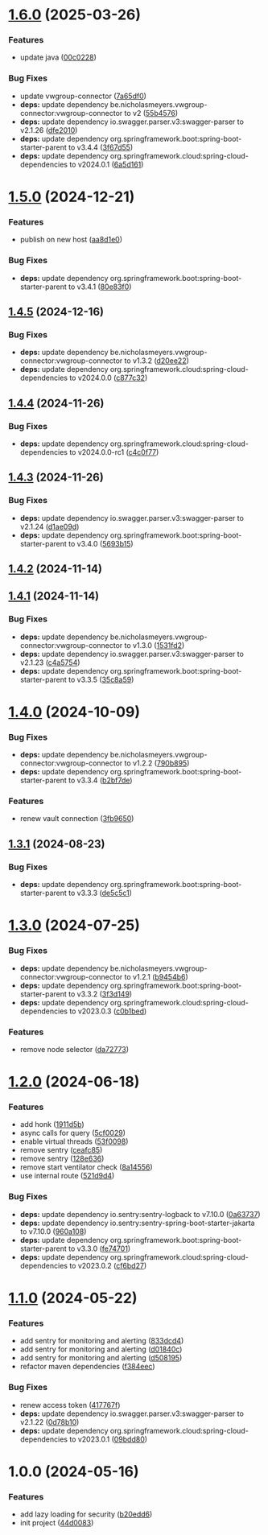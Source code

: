 # [1.6.0](https://github.com/nicholasM95/skoda-google-action/compare/v1.5.0...v1.6.0) (2025-03-26)


### Features

* update java ([00c0228](https://github.com/nicholasM95/skoda-google-action/commit/00c022856cd475b8428124f0190cb40c0e703d11))


### Bug Fixes

* update vwgroup-connector ([7a65df0](https://github.com/nicholasM95/skoda-google-action/commit/7a65df00e386d44594208866a10f0d70f3cf6ba3))
* **deps:** update dependency be.nicholasmeyers.vwgroup-connector:vwgroup-connector to v2 ([55b4576](https://github.com/nicholasM95/skoda-google-action/commit/55b4576b2db01ad0fa340df3d3fad4391ff2e27c))
* **deps:** update dependency io.swagger.parser.v3:swagger-parser to v2.1.26 ([dfe2010](https://github.com/nicholasM95/skoda-google-action/commit/dfe2010788c5b6ffdfe7726420c188214801e25e))
* **deps:** update dependency org.springframework.boot:spring-boot-starter-parent to v3.4.4 ([3f67d55](https://github.com/nicholasM95/skoda-google-action/commit/3f67d5518d0a4a92bcec593a365766d4773bafed))
* **deps:** update dependency org.springframework.cloud:spring-cloud-dependencies to v2024.0.1 ([6a5d161](https://github.com/nicholasM95/skoda-google-action/commit/6a5d161c4928547dfbb0c42fd295a91a9f8ec3ff))

# [1.5.0](https://github.com/nicholasM95/skoda-google-action/compare/v1.4.5...v1.5.0) (2024-12-21)


### Features

* publish on new host ([aa8d1e0](https://github.com/nicholasM95/skoda-google-action/commit/aa8d1e01c7e59a1127221c1434040c2e1740ec68))


### Bug Fixes

* **deps:** update dependency org.springframework.boot:spring-boot-starter-parent to v3.4.1 ([80e83f0](https://github.com/nicholasM95/skoda-google-action/commit/80e83f0fbd371be3f3a3aecf63d0acbadb319afa))

## [1.4.5](https://github.com/nicholasM95/skoda-google-action/compare/v1.4.4...v1.4.5) (2024-12-16)


### Bug Fixes

* **deps:** update dependency be.nicholasmeyers.vwgroup-connector:vwgroup-connector to v1.3.2 ([d20ee22](https://github.com/nicholasM95/skoda-google-action/commit/d20ee2216cccee6f24a61edbf4de6294ad01c8f6))
* **deps:** update dependency org.springframework.cloud:spring-cloud-dependencies to v2024.0.0 ([c877c32](https://github.com/nicholasM95/skoda-google-action/commit/c877c32ddb6f6b63d410de5ec172b48185a20ebe))

## [1.4.4](https://github.com/nicholasM95/skoda-google-action/compare/v1.4.3...v1.4.4) (2024-11-26)


### Bug Fixes

* **deps:** update dependency org.springframework.cloud:spring-cloud-dependencies to v2024.0.0-rc1 ([c4c0f77](https://github.com/nicholasM95/skoda-google-action/commit/c4c0f7759a1010978473c8f6eff7d418e3c2acd0))

## [1.4.3](https://github.com/nicholasM95/skoda-google-action/compare/v1.4.2...v1.4.3) (2024-11-26)


### Bug Fixes

* **deps:** update dependency io.swagger.parser.v3:swagger-parser to v2.1.24 ([d1ae09d](https://github.com/nicholasM95/skoda-google-action/commit/d1ae09d3235294fbab9c570dc06785d109372033))
* **deps:** update dependency org.springframework.boot:spring-boot-starter-parent to v3.4.0 ([5693b15](https://github.com/nicholasM95/skoda-google-action/commit/5693b15b1c1ce0ab06a7161b7512b20f119c81f2))

## [1.4.2](https://github.com/nicholasM95/skoda-google-action/compare/v1.4.1...v1.4.2) (2024-11-14)

## [1.4.1](https://github.com/nicholasM95/skoda-google-action/compare/v1.4.0...v1.4.1) (2024-11-14)


### Bug Fixes

* **deps:** update dependency be.nicholasmeyers.vwgroup-connector:vwgroup-connector to v1.3.0 ([1531fd2](https://github.com/nicholasM95/skoda-google-action/commit/1531fd27ed78d134c2b60b43bfba6241f62af5f9))
* **deps:** update dependency io.swagger.parser.v3:swagger-parser to v2.1.23 ([c4a5754](https://github.com/nicholasM95/skoda-google-action/commit/c4a57541db73cefd40af56586743875f81feec47))
* **deps:** update dependency org.springframework.boot:spring-boot-starter-parent to v3.3.5 ([35c8a59](https://github.com/nicholasM95/skoda-google-action/commit/35c8a591e00a93f15ffbb9c73c39141859b6e2e2))

# [1.4.0](https://github.com/nicholasM95/skoda-google-action/compare/v1.3.1...v1.4.0) (2024-10-09)


### Bug Fixes

* **deps:** update dependency be.nicholasmeyers.vwgroup-connector:vwgroup-connector to v1.2.2 ([790b895](https://github.com/nicholasM95/skoda-google-action/commit/790b8958f248e6de0e99447b804904234a5e7ebd))
* **deps:** update dependency org.springframework.boot:spring-boot-starter-parent to v3.3.4 ([b2bf7de](https://github.com/nicholasM95/skoda-google-action/commit/b2bf7de0716ea6ad26586a8dffc0b1eb5362488d))


### Features

* renew vault connection ([3fb9650](https://github.com/nicholasM95/skoda-google-action/commit/3fb9650ce292bc08ee43762778d6e4d6272faf21))

## [1.3.1](https://github.com/nicholasM95/skoda-google-action/compare/v1.3.0...v1.3.1) (2024-08-23)


### Bug Fixes

* **deps:** update dependency org.springframework.boot:spring-boot-starter-parent to v3.3.3 ([de5c5c1](https://github.com/nicholasM95/skoda-google-action/commit/de5c5c1e5ac4655426a1b0aaf6b5dcc676472ae1))

# [1.3.0](https://github.com/nicholasM95/skoda-google-action/compare/v1.2.0...v1.3.0) (2024-07-25)


### Bug Fixes

* **deps:** update dependency be.nicholasmeyers.vwgroup-connector:vwgroup-connector to v1.2.1 ([b9454b6](https://github.com/nicholasM95/skoda-google-action/commit/b9454b607044034e124fe321fbc8582595f78842))
* **deps:** update dependency org.springframework.boot:spring-boot-starter-parent to v3.3.2 ([3f3d149](https://github.com/nicholasM95/skoda-google-action/commit/3f3d1493186daad872d339aefae97adb0346f08b))
* **deps:** update dependency org.springframework.cloud:spring-cloud-dependencies to v2023.0.3 ([c0b1bed](https://github.com/nicholasM95/skoda-google-action/commit/c0b1bedbffd98f9fdc6576c700342631b0f088ca))


### Features

* remove node selector ([da72773](https://github.com/nicholasM95/skoda-google-action/commit/da72773c6af51553b6ae834b99462c52234cc65e))

# [1.2.0](https://github.com/nicholasM95/skoda-google-action/compare/v1.1.0...v1.2.0) (2024-06-18)


### Features

* add honk ([1911d5b](https://github.com/nicholasM95/skoda-google-action/commit/1911d5b7934ecd4efc624565016bb69ebd59a465))
* async calls for query ([5cf0029](https://github.com/nicholasM95/skoda-google-action/commit/5cf00291e5280e181c58357c9135fc2f05a0dbd2))
* enable virtual threads ([53f0098](https://github.com/nicholasM95/skoda-google-action/commit/53f00987409b5cc1deee68a96bfa6099e2ce92d1))
* remove sentry ([ceafc85](https://github.com/nicholasM95/skoda-google-action/commit/ceafc85038a52d5ed358eaa73e0825094ce0d444))
* remove sentry ([128e636](https://github.com/nicholasM95/skoda-google-action/commit/128e63693247e8cad7d368f5a33c49ca6873eb1b))
* remove start ventilator check ([8a14556](https://github.com/nicholasM95/skoda-google-action/commit/8a145560be1aa9404132a52d6bad9dd59a7fe718))
* use internal route ([521d9d4](https://github.com/nicholasM95/skoda-google-action/commit/521d9d4c42967fa5e8e6ec07b8b64295a8dd6305))


### Bug Fixes

* **deps:** update dependency io.sentry:sentry-logback to v7.10.0 ([0a63737](https://github.com/nicholasM95/skoda-google-action/commit/0a63737f45c45d3c5e9ea032c662106c9025e87d))
* **deps:** update dependency io.sentry:sentry-spring-boot-starter-jakarta to v7.10.0 ([960a108](https://github.com/nicholasM95/skoda-google-action/commit/960a1081acac71a76eed5c4f557810ed3a22dd2b))
* **deps:** update dependency org.springframework.boot:spring-boot-starter-parent to v3.3.0 ([fe74701](https://github.com/nicholasM95/skoda-google-action/commit/fe7470119d5de188e9a2cec7c648e2cb22818587))
* **deps:** update dependency org.springframework.cloud:spring-cloud-dependencies to v2023.0.2 ([cf6bd27](https://github.com/nicholasM95/skoda-google-action/commit/cf6bd2737b49ece1be9550913a43a79aca9ce01c))

# [1.1.0](https://github.com/nicholasM95/skoda-google-action/compare/v1.0.0...v1.1.0) (2024-05-22)


### Features

* add sentry for monitoring and alerting ([833dcd4](https://github.com/nicholasM95/skoda-google-action/commit/833dcd429b52938ef416516a66ee54305f37d68b))
* add sentry for monitoring and alerting ([d01840c](https://github.com/nicholasM95/skoda-google-action/commit/d01840ca2871e96af485d3032f8d70f41cd489e4))
* add sentry for monitoring and alerting ([d508195](https://github.com/nicholasM95/skoda-google-action/commit/d5081956d35a4e31964395b984273226b6212a6f))
* refactor maven dependencies ([f384eec](https://github.com/nicholasM95/skoda-google-action/commit/f384eec15bb9666d11aac7db1aa06e66302580fe))


### Bug Fixes

* renew access token ([417767f](https://github.com/nicholasM95/skoda-google-action/commit/417767fae70e40b3763255b79cbf70e4dcc9cfdc))
* **deps:** update dependency io.swagger.parser.v3:swagger-parser to v2.1.22 ([0d78b10](https://github.com/nicholasM95/skoda-google-action/commit/0d78b10c1a3a383af549b55d4cc6253d5483d8e8))
* **deps:** update dependency org.springframework.cloud:spring-cloud-dependencies to v2023.0.1 ([09bdd80](https://github.com/nicholasM95/skoda-google-action/commit/09bdd80822f498354be395d8f44163a4560e8420))

# 1.0.0 (2024-05-16)


### Features

* add lazy loading for security ([b20edd6](https://github.com/nicholasM95/skoda-google-action/commit/b20edd6c07f7cbc4ac416a18f2abe7a806a8f05a))
* init project ([44d0083](https://github.com/nicholasM95/skoda-google-action/commit/44d00834bd040305818db1f380e3f619fbc6cd01))
